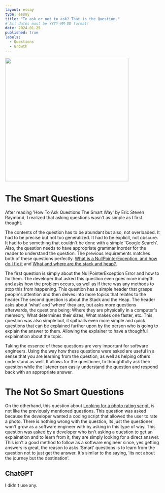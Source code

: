 ```yaml
---
layout: essay
type: essay
title: "To ask or not to ask? That is the Question."
# All dates must be YYYY-MM-DD format!
date: 2024-01-25
published: true
labels:
  - Questions
  - Growth
---
```


<p>
<img width="400px" class="image-fluid" src="https://pbs.twimg.com/media/DhAO1OPVAAA0GLU?format=jpg&name=small">
</p>

<h1>
The Smart Questions
</h1>

After reading 'How To Ask Questions The Smart Way' by Eric Steven Raymond, I realized that asking questions wasn't as simple as I first thought.

The contents of the question has to be abundant but also, not overloaded. It had to be precise but not too generalized. It had to be explicit, not obscure. It had to be something that couldn't be done with a simple 'Google Search'. Also, the question needs to have appropriate grammar inorder for the reader to understand the question. The previous requirements matches both of these questions perfectly. [What is a NullPointerException, and how do I fix it](https://stackoverflow.com/questions/218384/what-is-a-nullpointerexception-and-how-do-i-fix-it) and [What and where are the stack and heap?](https://stackoverflow.com/questions/79923/what-and-where-are-the-stack-and-heap). 

The first question is simply about the NullPointerException Error and how to fix them. The developer that asked this question even goes more indepth and asks how the problem occurs, as well as if there was any methods to stop this from happening. This question has a simple header that grasps people's attention and then delves into more topics that relates to the header.The second question is about the Stack and the Heap. The header asks about 'what' and 'where' they are, but asks more questions afterwards, the questions being: Where they are physically in a computer's memeory, What determines their sizes, What makes one faster, etc. This question was also simple but, it spitballs even more simple and quick questions that can be explained further upon by the person who is going to explain the answer to them. Allowing the explainer to have a thoughful explaination about the topic.

Taking the essence of these questions are very important for software engineers. Using the way how these questions were asked are useful in a sense that you are learning from the question, as well as helping others understand as well. It allows for the questioner, to thoughtfully ask their question while the listener can easily understand the question and respond back with an appropriate answer.

<h1>
The Not So Smart Questions
</h1>

On the otherhand, this question about [Looking for a photo rating script](https://stackoverflow.com/questions/77884121/looking-for-photo-rating-script-like-hotornot), is not like the previously mentioned questions. This question was asked because the developer wanted a coding script that allowed the user to rate a photo. There is nothing wrong with the question, its just the questioner won't grow as a software engineer with by asking in this type of way. This question was asked by a developer who isn't asking a question to get an explaination and to learn from it, they are simply looking for a direct answer. This isn't a good method to follow as a software engineer since, yes getting answers is great, the reason to asks 'Smart' questions is to learn from the question not to just get the answer. It's similar to the saying, 'its not about the journey but the destination'.

<h2>
ChatGPT
</h2>
I didn't use any.

